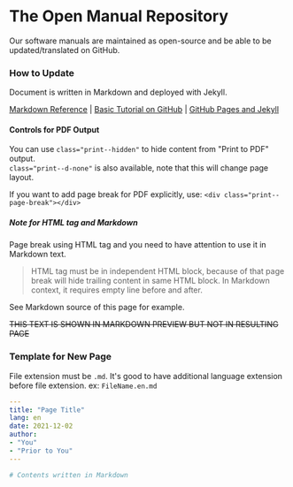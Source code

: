 # The Open Manual Repository

Our software manuals are maintained as open-source and be able to be updated/translated on GitHub.


### How to Update

Document is written in Markdown and deployed with Jekyll.

[Markdown Reference](https://github.com/adam-p/markdown-here/wiki/Markdown-Cheatsheet)
|
[Basic Tutorial on GitHub](https://docs.github.com/en/get-started/quickstart/contributing-to-projects)
|
[GitHub Pages and Jekyll](https://docs.github.com/en/pages/setting-up-a-github-pages-site-with-jekyll/about-github-pages-and-jekyll)


#### Controls for PDF Output

You can use `class="print--hidden"` to hide content from "Print to PDF" output.  
`class="print--d-none"` is also available, note that this will change page layout.

If you want to add page break for PDF explicitly, use: `<div class="print--page-break"></div>`

##### Note for HTML tag and Markdown

Page break using HTML tag and you need to have attention to use it in Markdown text.
> HTML tag must be in independent HTML block, because of that page break will hide trailing content in same HTML block. In Markdown context, it requires empty line before and after.

See Markdown source of this page for example.
<div class="print--page-break"></div><strike>THIS TEXT IS SHOWN
IN MARKDOWN PREVIEW BUT NOT IN RESULTING PAGE</strike>



### Template for New Page

File extension must be `.md`.
It's good to have additional language extension before file extension. ex: `FileName.en.md`

```yaml
---
title: "Page Title"
lang: en
date: 2021-12-02
author:
- "You"
- "Prior to You"
---

# Contents written in Markdown
```
